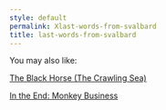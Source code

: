 ```yaml
---
style: default
permalink: Xlast-words-from-svalbard
title: last-words-from-svalbard
---
```

You may also like:

[The Black Horse (The Crawling Sea)](http://scp-wiki.net/the-black-horse)

[In the End: Monkey Business](http://scp-wiki.net/intheendmonkeybusiness)
